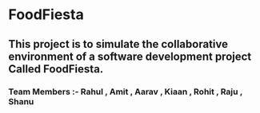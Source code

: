 # FoodFiesta

## This project is to simulate the collaborative environment of a software development project Called FoodFiesta.

### Team Members :- Rahul , Amit , Aarav , Kiaan , Rohit , Raju , Shanu
